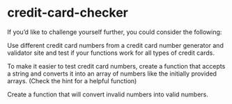 # credit-card-checker

If you’d like to challenge yourself further, you could consider the following:

Use different credit card numbers from a credit card number generator and validator site and test if your functions work for all types of credit cards.

To make it easier to test credit card numbers, create a function that accepts a string and converts it into an array of numbers like the initially provided arrays. (Check the hint for a helpful function)

Create a function that will convert invalid numbers into valid numbers.
